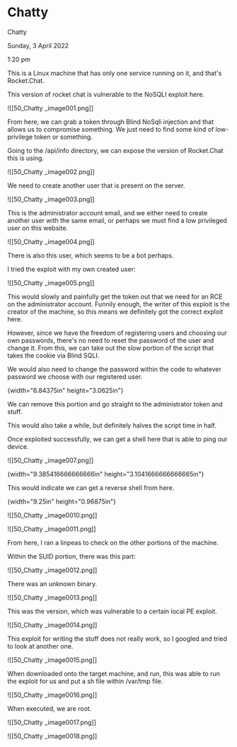 # Chatty

Chatty

Sunday, 3 April 2022

1:20 pm

This is a Linux machine that has only one service running on it, and that's Rocket.Chat.

&#x20;

This version of rocket chat is vulnerable to the NoSQLI exploit here.

!\[\[50\_Chatty \_image001.png]]

&#x20;

From here, we can grab a token through Blind NoSqli injection and that allows us to compromise something. We just need to find some kind of low-privilege token or something.

&#x20;

Going to the /api/info directory, we can expose the version of Rocket.Chat this is using.

&#x20;

!\[\[50\_Chatty \_image002.png]]

&#x20;

We need to create another user that is present on the server.

!\[\[50\_Chatty \_image003.png]]

&#x20;

This is the administrator account email, and we either need to create another user with the same email, or perhaps we must find a low privileged user on this website.

!\[\[50\_Chatty \_image004.png]]

There is also this user, which seems to be a bot perhaps.

&#x20;

I tried the exploit with my own created user:

!\[\[50\_Chatty \_image005.png]]

This would slowly and painfully get the token out that we need for an RCE on the administrator account. Funnily enough, the writer of this exploit is the creator of the machine, so this means we definitely got the correct exploit here.

However, since we have the freedom of registering users and choosing our own passwords, there's no need to reset the password of the user and change it. From this, we can take out the slow portion of the script that takes the cookie via Blind SQLI.

&#x20;

We would also need to change the password within the code to whatever password we choose with our registered user.

{width="6.84375in" height="3.0625in"}

We can remove this portion and go straight to the administrator token and stuff.

&#x20;

This would also take a while, but definitely halves the script time in half.

Once exploited successfully, we can get a shell here that is able to ping our device.

!\[\[50\_Chatty \_image007.png]]

&#x20;

{width="9.385416666666666in" height="3.1041666666666665in"}

This would indicate we can get a reverse shell from here.

&#x20;

{width="9.25in" height="0.96875in"}

&#x20;

!\[\[50\_Chatty \_image0010.png]]

&#x20;

!\[\[50\_Chatty \_image0011.png]]

From here, I ran a linpeas to check on the other portions of the machine.

Within the SUID portion, there was this part:

!\[\[50\_Chatty \_image0012.png]]

There was an unknown binary.

!\[\[50\_Chatty \_image0013.png]]

This was the version, which was vulnerable to a certain local PE exploit.

!\[\[50\_Chatty \_image0014.png]]

&#x20;

This exploit for writing the stuff does not really work, so I googled and tried to look at another one.

!\[\[50\_Chatty \_image0015.png]]

&#x20;

When downloaded onto the target machine, and run, this was able to run the exploit for us and put a sh file within /var/tmp file.

&#x20;

!\[\[50\_Chatty \_image0016.png]]

When executed, we are root.

&#x20;

!\[\[50\_Chatty \_image0017.png]]

&#x20;

!\[\[50\_Chatty \_image0018.png]]

&#x20;

